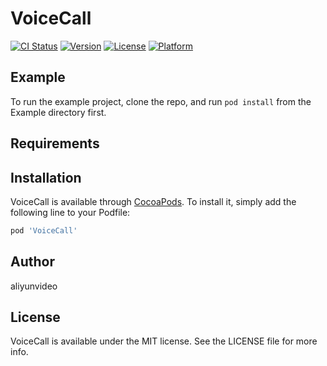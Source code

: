 # VoiceCall

[![CI Status](https://img.shields.io/travis/aliyunvideo/VoiceCall.svg?style=flat)](https://travis-ci.org/aliyunvideo/VoiceCall)
[![Version](https://img.shields.io/cocoapods/v/VoiceCall.svg?style=flat)](https://cocoapods.org/pods/VoiceCall)
[![License](https://img.shields.io/cocoapods/l/VoiceCall.svg?style=flat)](https://cocoapods.org/pods/VoiceCall)
[![Platform](https://img.shields.io/cocoapods/p/VoiceCall.svg?style=flat)](https://cocoapods.org/pods/VoiceCall)

## Example

To run the example project, clone the repo, and run `pod install` from the Example directory first.

## Requirements

## Installation

VoiceCall is available through [CocoaPods](https://cocoapods.org). To install
it, simply add the following line to your Podfile:

```ruby
pod 'VoiceCall'
```

## Author

aliyunvideo

## License

VoiceCall is available under the MIT license. See the LICENSE file for more info.
